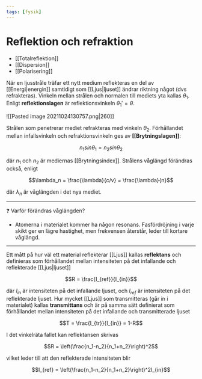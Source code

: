 ```yaml
---
tags: [fysik]
---
```

# Reflektion och refraktion
-  [[Totalreflektion]]
-  [[Dispersion]]
- [[Polarisering]]

När en ljusstråle träfar ett nytt medium reflekteras en del av [[Energi|energin]]
samtidigt som [[Ljus|ljuset]] ändrar riktning något (dvs refrakteras). Vinkeln
mellan strålen och normalen till mediets yta kallas $\theta_1$. Enligt
**reflektionslagen** är reflektionsvinkeln $\theta_1' = \theta$.

![[Pasted image 20211024130757.png|260]]

Strålen som penetrerar mediet refrakteras med vinkeln $\theta_2$.
Förhållandet mellan infallsvinkeln och refraktionsvinkeln ges av
**[[Brytningslagen]]**:

$$n_1 sin\theta_1 = n_2 sin\theta_2$$

där $n_1$ och $n_2$ är mediernas [[Brytningsindex]]. Strålens våglängd
förändras också, enligt

$$\lambda_n = \frac{\lambda}{c/v} = \frac{\lambda}{n}$$

där $\lambda_n$ är våglängden i det nya mediet.
___

❓ Varför förändras våglängden?
* Atomerna i materialet kommer ha någon resonans. Fasfördröjning i varje skikt ger en lägre hastighet, men frekvensen återstår, leder till kortare våglängd.
___
Ett mått på hur väl ett material reflekterar [[Ljus]] kallas **reflektans**
och definieras som förhållandet mellan intensiteten på det infallande
och reflekterade [[Ljus|ljuset]]

$$R = \frac{I_{ref}}{I_{in}}$$

där $I_{in}$ är intensiteten på det infallande ljuset, och $I_{ref}$ är
intensiteten på det reflekterade ljuset. Hur mycket [[Ljus]] som
transmitteras (går in i materialet) kallas **transmittans** och är på
samma sätt definierat som förhållandet mellan intensiteten på det
infallande och transmitterade ljuset

$$T = \frac{I_{tr}}{I_{in}} = 1-R$$

I det vinkelräta fallet kan reflektansen skrivas

$$R = \left(\frac{n_1-n_2}{n_1+n_2}\right)^2$$

vilket leder till att den reflekterade intensiteten blir

$$I_{ref} = \left(\frac{n_1-n_2}{n_1+n_2}\right)^2I_{in}$$